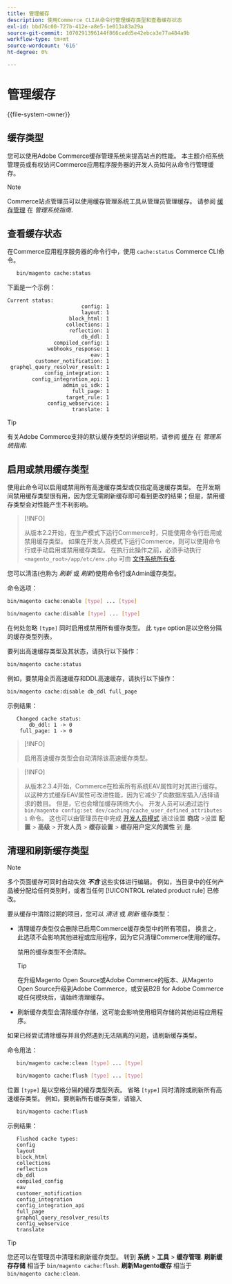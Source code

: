 ```yaml
---
title: 管理缓存
description: 使用Commerce CLI从命令行管理缓存类型和查看缓存状态
exl-id: bbd76c00-727b-412e-a8e5-1e013a83a29a
source-git-commit: 1070291396144f866cadd5e42ebca3e77a484a9b
workflow-type: tm+mt
source-wordcount: '616'
ht-degree: 0%

---
```


# 管理缓存

{{file-system-owner}}

## 缓存类型

您可以使用Adobe Commerce缓存管理系统来提高站点的性能。 本主题介绍系统管理员或有权访问Commerce应用程序服务器的开发人员如何从命令行管理缓存。

>[!NOTE]
>
>
>Commerce站点管理员可以使用缓存管理系统工具从管理员管理缓存。 请参阅 [缓存管理](https://experienceleague.adobe.com/en/docs/commerce-admin/systems/tools/cache-management) 在 _管理系统指南_.


## 查看缓存状态

在Commerce应用程序服务器的命令行中，使用 `cache:status` Commerce CLI命令。

```bash
   bin/magento cache:status
```

<!-- where `--bootstrap=` is a URL-encoded associative array of Commerce [application bootstrap parameters](../bootstrap/set-parameters.md) and values. -->

下面是一个示例：

```terminal
Current status:
                        config: 1
                        layout: 1
                    block_html: 1
                   collections: 1
                    reflection: 1
                        db_ddl: 1
               compiled_config: 1
             webhooks_response: 1
                           eav: 1
         customer_notification: 1
 graphql_query_resolver_result: 1
            config_integration: 1
        config_integration_api: 1
                  admin_ui_sdk: 1
                     full_page: 1
                   target_rule: 1
             config_webservice: 1
                     translate: 1
```

>[!TIP]
>
>有关Adobe Commerce支持的默认缓存类型的详细说明，请参阅 [缓存](https://experienceleague.adobe.com/en/docs/commerce-admin/systems/tools/cache-management#caches) 在 _管理系统指南_.


## 启用或禁用缓存类型

使用此命令可以启用或禁用所有高速缓存类型或仅指定高速缓存类型。 在开发期间禁用缓存类型很有用，因为您无需刷新缓存即可看到更改的结果；但是，禁用缓存类型会对性能产生不利影响。

>[!INFO]
>
>从版本2.2开始，在生产模式下运行Commerce时，只能使用命令行启用或禁用缓存类型。 如果在开发人员模式下运行Commerce，则可以使用命令行或手动启用或禁用缓存类型。 在执行此操作之前，必须手动执行 `<magento_root>/app/etc/env.php` 可由 [文件系统所有者](../../installation/prerequisites/file-system/overview.md).

您可以清洁(也称为 _刷新_ 或 _刷新_)使用命令行或Admin缓存类型。

命令选项：

```bash
bin/magento cache:enable [type] ... [type]
```

```bash
bin/magento cache:disable [type] ... [type]
```

在何处忽略 `[type]` 同时启用或禁用所有缓存类型。 此 `type` option是以空格分隔的缓存类型列表。

<!-- `--bootstrap=` is a URL-encoded associative array of Commerce [application bootstrap parameters](../bootstrap/set-parameters.md#bootstrap-parameters) and values. -->

要列出高速缓存类型及其状态，请执行以下操作：

```bash
bin/magento cache:status
```

例如，要禁用全页高速缓存和DDL高速缓存，请执行以下操作：

```bash
bin/magento cache:disable db_ddl full_page
```

示例结果：

```terminal
   Changed cache status:
       db_ddl: 1 -> 0
    full_page: 1 -> 0
```

>[!INFO]
>
>启用高速缓存类型会自动清除该高速缓存类型。

>[!INFO]
>
>从版本2.3.4开始，Commerce在检索所有系统EAV属性时对其进行缓存。 以这种方式缓存EAV属性可改进性能，因为它减少了向数据库插入/选择请求的数目。 但是，它也会增加缓存网络大小。 开发人员可以通过运行 `bin/magento config:set dev/caching/cache_user_defined_attributes 1` 命令。 这也可以由管理员在中完成 [开发人员模式](../bootstrap/application-modes.md) 通过设置 **商店** >设置 **配置** > **高级** > **开发人员** > **缓存设置** > **缓存用户定义的属性** 到 **是**.

## 清理和刷新缓存类型

>[!NOTE]
>
>多个页面缓存可同时自动失效 **_不含_** 这些实体进行编辑。 例如，当目录中的任何产品被分配给任何类别时，或者当任何 [!UICONTROL related product rule] 已修改。

要从缓存中清除过期的项目，您可以 _清洁_ 或 _刷新_ 缓存类型：

- 清理缓存类型仅会删除已启用Commerce缓存类型中的所有项目。 换言之，此选项不会影响其他进程或应用程序，因为它只清理Commerce使用的缓存。

  禁用的缓存类型不会清除。

  >[!TIP]
  >
  >在升级Magento Open Source或Adobe Commerce的版本、从Magento Open Source升级到Adobe Commerce，或安装B2B for Adobe Commerce或任何模块后，请始终清理缓存。

- 刷新缓存类型会清除缓存存储，这可能会影响使用相同存储的其他进程应用程序。

如果已经尝试清除缓存并且仍然遇到无法隔离的问题，请刷新缓存类型。

命令用法：

```bash
   bin/magento cache:clean [type] ... [type]
```

```bash
   bin/magento cache:flush [type] ... [type]
```

位置 `[type]` 是以空格分隔的缓存类型列表。 省略 `[type]` 同时清除或刷新所有高速缓存类型。 例如，要刷新所有缓存类型，请输入

```bash
   bin/magento cache:flush
```

示例结果：

```terminal
   Flushed cache types:
   config
   layout
   block_html
   collections
   reflection
   db_ddl
   compiled_config
   eav
   customer_notification
   config_integration
   config_integration_api
   full_page
   graphql_query_resolver_results
   config_webservice
   translate
```

>[!TIP]
>
>您还可以在管理员中清理和刷新缓存类型。 转到 **系统** > **工具** > **缓存管理**. **刷新缓存存储** 相当于 `bin/magento cache:flush`. **刷新Magento缓存** 相当于 `bin/magento cache:clean`.
